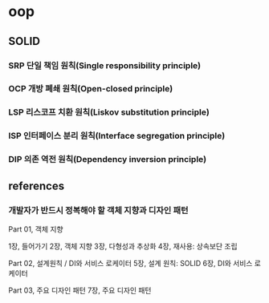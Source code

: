 # oop

## SOLID

### SRP 단일 책임 원칙(Single responsibility principle)

### OCP 개방 폐쇄 원칙(Open-closed principle)

### LSP 리스코프 치환 원칙(Liskov substitution principle)

### ISP 인터페이스 분리 원칙(Interface segregation principle)

### DIP 의존 역전 원칙(Dependency inversion principle)


## references

### 개발자가 반드시 정복해야 할 객체 지향과 디자인 패턴

Part 01, 객체 지향

1장, 들어가기
2장, 객체 지향
3장, 다형성과 추상화
4장, 재사용: 상속보단 조립

Part 02, 설계원칙 / DI와 서비스 로케이터
5장, 설계 원칙: SOLID
6장, DI와 서비스 로케이터

Part 03, 주요 디자인 패턴
7장, 주요 디자인 패턴

